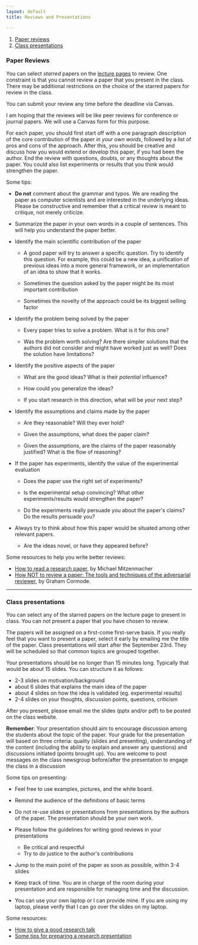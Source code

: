 ```yaml
---
layout: default
title: Reviews and Presentations

---
```


1. [Paper reviews](#reviews)
2. [Class presentations](#presentations)


### Paper Reviews
<a name="reviews">

You can select *starred* papers on the [lecture pages](lectures.html)
to review. One constraint is that you cannot review a paper that you
present in the class. There may be additional restrictions on the
choice of the starred papers for review in the class.

You can submit your review any time before the deadline via Canvas.

I am hoping that the reviews will be like peer reviews for conference
or journal papers. We will use a Canvas form for this purpose.

For each paper, you should first start off with a one paragraph
description of the core contribution of the paper *in your own words*,
followed by a list of pros and cons of the approach. After this, you
should be creative and discuss how you would extend or develop this
paper, if you had been the author. End the review with questions,
doubts, or any thoughts about the paper. You could also list
experiments or results that you think would strengthen the paper.

Some tips:

- **Do not** comment about the grammar and typos. We are reading the
  paper as computer scientists and are interested in the
  underlying ideas. Please be constructive and remember that a
  critical review is meant to critique, not merely criticize.

- Summarize the paper in your own words in a couple of sentences. This
  will help you understand the paper better.

- Identify the main scientific contribution of the paper

  -   A good paper will try to answer a specific question. Try to
      identify this question. For example, this could be a new idea, a
      unification of previous ideas into a more general framework, or
      an implementation of an idea to show that it works.

  -   Sometimes the question asked by the paper might be its most
      important contribution

  -   Sometimes the novelty of the approach could be its biggest
      selling factor

- Identify the problem being solved by the paper

  -   Every paper tries to solve a problem. What is it for this one?

  -   Was the problem worth solving? Are there simpler solutions that
      the authors did not consider and might have worked just as well?
      Does the solution have limitations?

- Identify the positive aspects of the paper

  -   What are the good ideas? What is their *potential* influence?

  -   How could you generalize the ideas?

  -   If you start research in this direction, what will be *your*
      next step?

- Identify the assumptions and claims made by the paper

  -   Are they reasonable? Will they ever hold?

  -   Given the assumptions, what does the paper claim?

  -   Given the assumptions, are the claims of the paper reasonably
      justified? What is the flow of reasoning?

- If the paper has experiments, identify the value of the experimental
  evaluation

  -   Does the paper use the right set of experiments?

  -   Is the experimental setup convincing? What other
      experiments/results would strengthen the paper?

  -   Do the experiments really persuade you about the paper's claims?
      Do the results persuade you?

- Always try to think about how this paper would be situated among
  other relevant papers.

  -   Are the ideas novel, or have they appeared before?

Some resources to help you write better reviews:

-  [How to read a research paper](http://www.eecs.harvard.edu/~michaelm/postscripts/ReadPaper.pdf),
   by Michael Mitzenmacher
-  [How NOT to review a paper: The tools and techniques of the adversarial reviewer](http://www.sigmod.org/publications/sigmod-record/0812/p100.open.cormode.pdf),
   by Graham Cormode.

----

### Class presentations
<a name="presentations">

You can select any of the starred papers on the lecture page to
present in class. You can not present a paper that you have chosen to
review.

The papers will be assigned on a first-come first-serve basis. If you
really feel that you want to present a paper, select it early by
emailing me the title of the paper. Class presentations will start after
the September 23rd. They will be scheduled so that common topics are
grouped together.

Your presentations should be no longer than 15 minutes long. Typically
that would be about 15 slides. You can structure it as follows:

-   2-3 slides on motivation/background
-   about 6 slides that explains the main idea of the paper
-   about 4 slides on how the idea is validated (eg.
    experimental results)
-   2-4 slides on your thoughts, discussion points, questions,
    criticism

After you present, please email me the slides (pptx and/or pdf) to be
posted on the class website.

**Remember**: Your presentation should aim to encourage discussion
among the students about the topic of the paper. Your grade for the
presentation will based on three criteria: quality (slides and
presenting), understanding of the content (including the ability to
explain and answer any questions) and discussions initiated (points
brought up). You are welcome to post messages on the class newsgroup
before/after the presentation to engage the class in a discussion

Some tips on presenting:

-   Feel free to use examples, pictures, and the white board.

-   Remind the audience of the definitions of basic terms

-   Do not re-use slides or presentations from presentations by the
    authors of the paper. The presentation should be your own work.

-   Please follow the guidelines for writing good reviews in your
    presentations
    -   Be critical and respectful
    -   Try to do justice to the author's contributions

-   Jump to the main point of the paper as soon as possible, within 3-4
    slides

-   Keep track of time. You are in charge of the room during your
    presentation and are responsible for managing time and
    the discussion.

-   You can use your own laptop or I can provide mine. If you are
    using my laptop, please verify that I can go over the slides on my
    laptop.

Some resources:

- [How to give a good research talk](https://research.microsoft.com/en-us/um/people/simonpj/papers/giving-a-talk/giving-a-talk-html.html)
- [Some tips for preparing a research presentation](http://www.cs.swarthmore.edu/~newhall/presentation.html)
